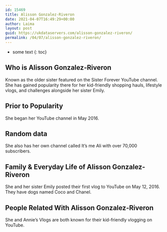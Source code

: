 ```yaml
---
id: 15469
title: Alisson Gonzalez-Riveron
date: 2021-04-07T16:49:29+00:00
author: Laima
layout: post
guid: https://ukdataservers.com/alisson-gonzalez-riveron/
permalink: /04/07/alisson-gonzalez-riveron/
---
```


* some text
{: toc}


## Who is Alisson Gonzalez-Riveron
                  
                  
                  
Known as the older sister featured on the Sister Forever YouTube channel. She has gained popularity there for her kid-friendly shopping hauls, lifestyle vlogs, and challenges alongside her sister Emily.  
                  
              
            
              
            
                
                
                
## Prior to Popularity
                  
                  
                  
She began her YouTube channel in May 2016. 
                  
              
            
              
            
                
                
                
## Random data
                  
                  
                  
She also has her own channel called It&#8217;s me Ali with over 70,000 subscribers. 
                  
              
            
              
            
                
                
                
## Family & Everyday Life of Alisson Gonzalez-Riveron
                  
                  
                  
She and her sister Emily posted their first vlog to YouTube on May 12, 2016. They have dogs named Coco and Chanel.
                  
              
            
              
            
                
                
                
## People Related With Alisson Gonzalez-Riveron
                  
                  
                  
She and Annie&#8217;s Vlogs are both known for their kid-friendly vlogging on YouTube. 
                  
              
            
              
            
                
              
            
              
              
            
            
              
            
          
          
          